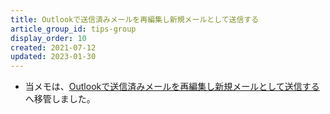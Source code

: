 ```yaml
---
title: Outlookで送信済みメールを再編集し新規メールとして送信する
article_group_id: tips-group
display_order: 10
created: 2021-07-12
updated: 2023-01-30
---
```

- 当メモは、[Outlookで送信済みメールを再編集し新規メールとして送信する](https://thinktwice.tech/it/outlook/re_edit_a_sent_email_and_send_it_as_a_new_email/)へ移管しました。
